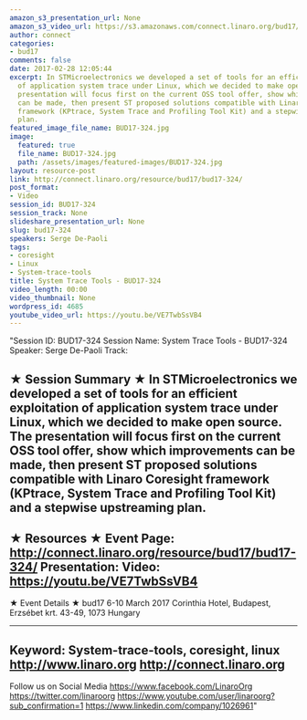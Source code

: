 ```yaml
---
amazon_s3_presentation_url: None
amazon_s3_video_url: https://s3.amazonaws.com/connect.linaro.org/bud17/Videos/Wednesday/Bud17-324%20System%20Trace%20Tools.mp4https://s3.amazonaws.com/connect.linaro.org/bud17/Videos/Wednesday/Bud17-324%20System%20Trace%20Tools.mp4
author: connect
categories:
- bud17
comments: false
date: 2017-02-28 12:05:44
excerpt: In STMicroelectronics we developed a set of tools for an efficient exploitation
  of application system trace under Linux, which we decided to make open source. The
  presentation will focus first on the current OSS tool offer, show which improvements
  can be made, then present ST proposed solutions compatible with Linaro Coresight
  framework (KPtrace, System Trace and Profiling Tool Kit) and a stepwise upstreaming
  plan.
featured_image_file_name: BUD17-324.jpg
image:
  featured: true
  file_name: BUD17-324.jpg
  path: /assets/images/featured-images/BUD17-324.jpg
layout: resource-post
link: http://connect.linaro.org/resource/bud17/bud17-324/
post_format:
- Video
session_id: BUD17-324
session_track: None
slideshare_presentation_url: None
slug: bud17-324
speakers: Serge De-Paoli
tags:
- coresight
- Linux
- System-trace-tools
title: System Trace Tools - BUD17-324
video_length: 00:00
video_thumbnail: None
wordpress_id: 4685
youtube_video_url: https://youtu.be/VE7TwbSsVB4
---
```


"Session ID: BUD17-324
Session Name: System Trace Tools - BUD17-324
Speaker: Serge De-Paoli 
Track: 


★ Session Summary ★
In STMicroelectronics we developed a set of tools for an efficient exploitation of application system trace under Linux, which we decided to make open source. The presentation will focus first on the current OSS tool offer, show which improvements can be made, then present ST proposed solutions compatible with Linaro Coresight framework (KPtrace, System Trace and Profiling Tool Kit) and a stepwise upstreaming plan.
---------------------------------------------------
★ Resources ★
Event Page: http://connect.linaro.org/resource/bud17/bud17-324/
Presentation: 
Video: https://youtu.be/VE7TwbSsVB4
 ---------------------------------------------------

★ Event Details ★
bud17
6-10 March 2017
Corinthia Hotel, Budapest,
Erzsébet krt. 43-49,
1073 Hungary

---------------------------------------------------
Keyword: System-trace-tools, coresight, linux
http://www.linaro.org
http://connect.linaro.org
---------------------------------------------------
Follow us on Social Media
https://www.facebook.com/LinaroOrg
https://twitter.com/linaroorg
https://www.youtube.com/user/linaroorg?sub_confirmation=1
https://www.linkedin.com/company/1026961"